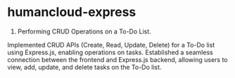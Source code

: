# humancloud-express
1. Performing CRUD Operations on a To-Do List.

Implemented CRUD APIs (Create, Read, Update, Delete) for a To-Do list using Express.js, enabling operations on tasks.
Established a seamless connection between the frontend and Express.js backend, allowing users to view, add, update, and delete tasks on the To-Do list.
